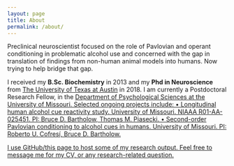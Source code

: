 ```yaml
---
layout: page
title: About
permalink: /about/
---
```


Preclinical neuroscientist focused on the role of Pavlovian and operant conditioning in problematic alcohol use and concerned with the gap in translation of findings from non-human animal models into humans. Now trying to help bridge that gap.

I received my <b>B.Sc. Biochemistry</b> in 2013 and my <b>Phd in Neuroscience</b> from <a href="https://neuroscience.utexas.edu/">The University of Texas at Austin</a> in 2018. I am currently a Postdoctoral Research Fellow, in the <a href="https://psychology.missouri.edu/"> Department of Psychological Sciences at the University of Missouri. Selected ongoing projects include:
• Longitudinal human alcohol cue reactivity study. University of Missouri. NIAAA R01-AA-025451. PI: Bruce D. Bartholow, Thomas M. Piasecki.
• Second-order Pavlovian conditioning to alcohol cues in humans. University of Missouri. PI: Roberto U. Cofresí, Bruce D. Bartholow.

I use GitHub/this page to host some of my research output. Feel free to message me for my CV, or any research-related question.
